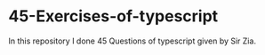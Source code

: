 # 45-Exercises-of-typescript
In this repository I done 45 Questions of typescript given by Sir Zia.

